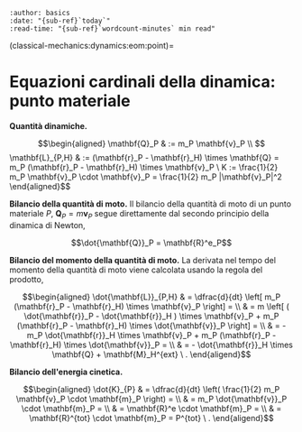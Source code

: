 ```{article-info}
:author: basics
:date: "{sub-ref}`today`"
:read-time: "{sub-ref}`wordcount-minutes` min read"
```

(classical-mechanics:dynamics:eom:point)=
# Equazioni cardinali della dinamica: punto materiale

**Quantità dinamiche.**

$$\begin{aligned}
  \mathbf{Q}_P & := m_P \mathbf{v}_P \\
$$\mathbf{L}_{P,H} & := (\mathbf{r}_P - \mathbf{r}_H) \times \mathbf{Q} = m_P (\mathbf{r}_P - \mathbf{r}_H) \times \mathbf{v}_P \\
  K := \frac{1}{2} m_P \mathbf{v}_P \cdot \mathbf{v}_P = \frac{1}{2} m_P |\mathbf{v}_P|^2
\end{aligned}$$

**Bilancio della quantità di moto.** Il bilancio della quantità di moto di un punto materiale $P$, $\mathbf{Q}_P = m \mathbf{v}_P$ segue direttamente dal secondo principio della dinamica di Newton,

$$\dot{\mathbf{Q}}_P = \mathbf{R}^e_P$$

**Bilancio del momento della quantità di moto.** La derivata nel tempo del momento della quantità di moto viene calcolata usando la regola del prodotto,

$$\begin{aligned}
\dot{\mathbf{L}}_{P,H} & = \dfrac{d}{dt} \left[ m_P (\mathbf{r}_P - \mathbf{r}_H) \times \mathbf{v}_P \right] = \\
& = m \left[ ( \dot{\mathbf{r}}_P - \dot{\mathbf{r}}_H ) \times \mathbf{v}_P + m_P (\mathbf{r}_P - \mathbf{r}_H) \times \dot{\mathbf{v}}_P \right] = \\
& = - m_P \dot{\mathbf{r}}_H \times \mathbf{v}_P + m_P (\mathbf{r}_P - \mathbf{r}_H) \times \dot{\mathbf{v}}_P = \\
& = - \dot{\mathbf{r}}_H \times \mathbf{Q} + \mathbf{M}_H^{ext} \ .
\end{aligend}$$

**Bilancio dell'energia cinetica.**

$$\begin{aligned}
\dot{K}_{P} & = \dfrac{d}{dt} \left( \frac{1}{2} m_P \mathbf{v}_P \cdot \mathbf{m}_P \right) = \\
            & = m_P \dot{\mathbf{v}}_P \cdot \mathbf{m}_P = \\
            & = \mathbf{R}^e \cdot \mathbf{m}_P = \\
            & = \mathbf{R}^{tot} \cdot \mathbf{m}_P = P^{tot} \ .
\end{aligend}$$


